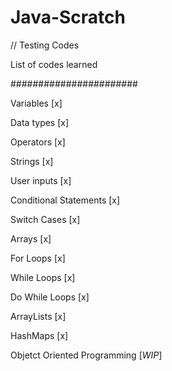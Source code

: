 # Java-Scratch
// Testing Codes

List of codes learned

#######################

Variables [x]

Data types [x]

Operators [x]

Strings [x]

User inputs [x]

Conditional Statements [x]

Switch Cases [x]

Arrays [x]

For Loops [x]

While Loops [x]

Do While Loops [x]

ArrayLists [x]

HashMaps [x]

Objetct Oriented Programming [_WIP_] 
